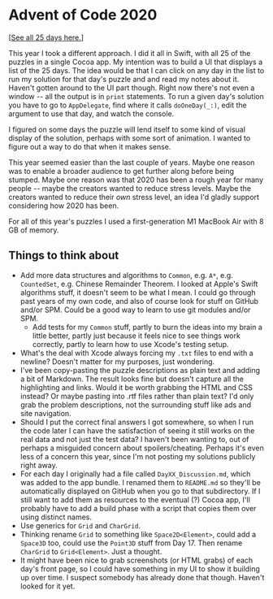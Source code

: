 #  Advent of Code 2020

[[See all 25 days here.](/AdventOfCode2020-app)]

This year I took a different approach.  I did it all in Swift, with all 25 of the puzzles in a single Cocoa app.  My intention was to build a UI that displays a list of the 25 days.  The idea would be that I can click on any day in the list to run my solution for that day's puzzle and and read my notes about it.  Haven't gotten around to the UI part though.  Right now there's not even a window -- all the output is in `print` statements.  To run a given day's solution you have to go to `AppDelegate`, find where it calls `doOneDay(_:)`, edit the argument to use that day, and watch the console.

I figured on some days the puzzle will lend itself to some kind of visual display of the solution, perhaps with some sort of animation.  I wanted to figure out a way to do that when it makes sense.

This year seemed easier than the last couple of years.  Maybe one reason was to enable a broader audience to get further along before being stumped.  Maybe one reason was that 2020 has been a rough year for many people -- maybe the creators wanted to reduce stress levels.  Maybe the creators wanted to reduce their *own* stress level, an idea I'd gladly support considering how 2020 has been.

For all of this year's puzzles I used a first-generation M1 MacBook Air with 8 GB of memory.


## Things to think about

- Add more data structures and algorithms to `Common`, e.g. `A*`, e.g. `CountedSet`, e.g. Chinese Remainder Theorem.  I looked at Apple's Swift algorithms stuff, it doesn't seem to be what I mean.  I could go through past years of my own code, and also of course look for stuff on GitHub and/or SPM.  Could be a good way to learn to use git modules and/or SPM.
	- Add tests for my `Common` stuff, partly to burn the ideas into my brain a little better, partly just because it feels nice to see things work correctly, partly to learn how to use Xcode's testing setup.
- What's the deal with Xcode always forcing my `.txt` files to end with a newline?  Doesn't matter for my purposes, just wondering.
- I've been copy-pasting the puzzle descriptions as plain text and adding a bit of Markdown.  The result looks fine but doesn't capture all the highlighting and links.  Would it be worth grabbing the HTML and CSS instead?  Or maybe pasting into .rtf files rather than plain text?  I'd only grab the problem descriptions, not the surrounding stuff like ads and site navigation.
- Should I put the correct final answers I got somewhere, so when I run the code later I can have the satisfaction of seeing it still works on the real data and not just the test data?  I haven't been wanting to, out of perhaps a misguided concern about spoilers/cheating.  Perhaps it's even less of a concern this year, since I'm not posting my solutions publicly right away.
- For each day I originally had a file called `DayXX_Discussion.md`, which was added to the app bundle.  I renamed them to `README.md` so they'll be automatically displayed on GitHub when you go to that subdirectory.  If I still want to add them as resources to the eventual (?) Cocoa app, I'll probably have to add a build phase with a script that copies them over using distinct names.
- Use generics for `Grid`  and `CharGrid`.
- Thinking rename `Grid` to something like `Space2D<Element>`, could add a `Space3D` too, could use the `Point3D` stuff from Day 17.  Then rename `CharGrid` to `Grid<Element>`.  Just a thought.
- It might have been nice to grab screenshots (or HTML grabs) of each day's front page, so I could have something in my UI to show it building up over time.  I suspect somebody has already done that though.  Haven't looked for it yet.





